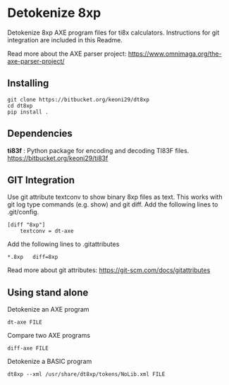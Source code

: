 # Detokenize 8xp
Detokenize 8xp AXE program files for ti8x calculators. Instructions for git integration are included in this Readme.

Read more about the AXE parser project: https://www.omnimaga.org/the-axe-parser-project/

## Installing
```
git clone https://bitbucket.org/keoni29/dt8xp
cd dt8xp
pip install .
```

## Dependencies
**ti83f** :
Python package for encoding and decoding TI83F files.
https://bitbucket.org/keoni29/ti83f

## GIT Integration
Use git attribute textconv to show binary 8xp files as text. This works with git log type commands (e.g. show) and git diff. Add the following 
lines to .git/config. 
```
[diff "8xp"]
    textconv = dt-axe
```

Add the following lines to .gitattributes
```
*.8xp	diff=8xp
```

Read more about git attributes: https://git-scm.com/docs/gitattributes



## Using stand alone
Detokenize an AXE program
```
dt-axe FILE
```

Compare two AXE programs
```
diff-axe FILE
```

Detokenize a BASIC program

```
dt8xp --xml /usr/share/dt8xp/tokens/NoLib.xml FILE
```
